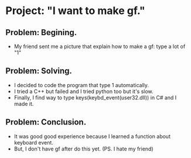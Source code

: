 # Project: "I want to make gf."

## Problem: Begining.
 - My friend sent me a picture that explain how to make a gf: type a lot of "1"

## Problem: Solving.
 - I decided to code the program that type 1 automatically.
 - I tried a C++ but failed and I tried python too but it's slow.
 - Finally, I find way to type keys(keybd_event(user32.dll)) in C# and I made it.

## Problem: Conclusion.
 - It was good good experience because I learned a function about keyboard event.
 - But, I don't have gf after do this yet. (PS. I hate my friend)
